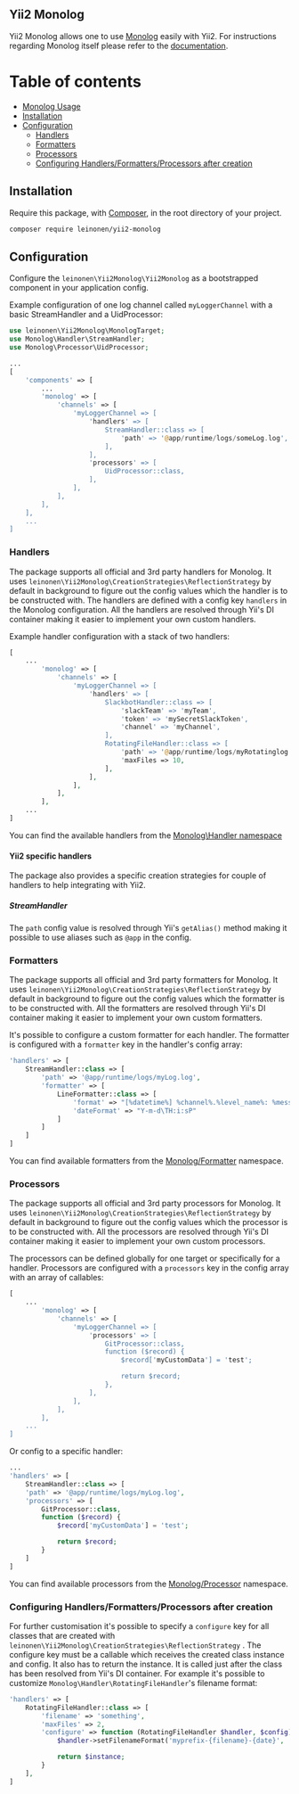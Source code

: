 ## Yii2 Monolog

Yii2 Monolog allows one to use [Monolog](https://github.com/Seldaek/monolog) easily with Yii2. For instructions regarding Monolog itself please refer to the [documentation](https://github.com/Seldaek/monolog/blob/master/doc/01-usage.md).

Table of contents
=================
* [Monolog Usage](https://github.com/Seldaek/monolog/blob/master/doc/01-usage.md)
* [Installation](#installation)
* [Configuration](#configuration)
    * [Handlers](#handlers)
    * [Formatters](#formatters)
    * [Processors](#processors)
    * [Configuring Handlers/Formatters/Processors after creation](#configuring-handlersformattersprocessors-after-creation)

## Installation
Require this package, with [Composer](https://getcomposer.org/), in the root directory of your project.

```bash
composer require leinonen/yii2-monolog
```

## Configuration
Configure the `leinonen\Yii2Monolog\Yii2Monolog` as a bootstrapped component in your application config.

Example configuration of one log channel called `myLoggerChannel` with a basic StreamHandler and a UidProcessor:
```php
use leinonen\Yii2Monolog\MonologTarget;
use Monolog\Handler\StreamHandler;
use Monolog\Processor\UidProcessor;

...
[
    'components' => [
        ...
        'monolog' => [
            'channels' => [
                'myLoggerChannel => [
                    'handlers' => [
                        StreamHandler::class => [
                            'path' => '@app/runtime/logs/someLog.log',
                        ],
                    ],
                    'processors' => [
                        UidProcessor::class,
                    ],
                ],
            ],
        ],
    ],
    ...
]
```

### Handlers
The package supports all official and 3rd party handlers for Monolog. It uses `leinonen\Yii2Monolog\CreationStrategies\ReflectionStrategy` by default in background to figure out the config values which the handler is to be constructed with. The handlers are defined with a config key `handlers` in the Monolog configuration. All the handlers are resolved through Yii's DI container making it easier to implement your own custom handlers.

Example handler configuration with a stack of two handlers:

```php
[
    ...
        'monolog' => [
            'channels' => [
                'myLoggerChannel => [
                    'handlers' => [
                        SlackbotHandler::class => [
                            'slackTeam' => 'myTeam',
                            'token' => 'mySecretSlackToken',
                            'channel' => 'myChannel',
                        ],
                        RotatingFileHandler::class => [
                            'path' => '@app/runtime/logs/myRotatinglog.log',
                            'maxFiles => 10,
                        ],
                    ],
                ],
            ],
        ],
    ...
]
```

You can find the available handlers from the [Monolog\Handler namespace](https://github.com/Seldaek/monolog/tree/master/src/Monolog/Handler)

#### Yii2 specific handlers
The package also provides a specific creation strategies for couple of handlers to help integrating with Yii2.

##### StreamHandler
The `path` config value is resolved through Yii's `getAlias()` method making it possible to use aliases such as `@app` in the config.

### Formatters
The package supports all official and 3rd party formatters for Monolog. It uses `leinonen\Yii2Monolog\CreationStrategies\ReflectionStrategy` by default in background to figure out the config values which the formatter is to be constructed with. All the formatters are resolved through Yii's DI container making it easier to implement your own custom formatters.

It's possible to configure a custom formatter for each handler. The formatter is configured with a `formatter` key in the handler's config array:

```php
'handlers' => [
    StreamHandler::class => [
        'path' => '@app/runtime/logs/myLog.log',
        'formatter' => [
            LineFormatter::class => [
                'format' => "[%datetime%] %channel%.%level_name%: %message% %context% %extra%\n",
                'dateFormat' => "Y-m-d\TH:i:sP"
            ]
        ]
    ]
]
```

You can find available formatters from the [Monolog/Formatter](https://github.com/Seldaek/monolog/blob/master/src/Monolog/Formatter) namespace.

### Processors
The package supports all official and 3rd party processors for Monolog. It uses `leinonen\Yii2Monolog\CreationStrategies\ReflectionStrategy` by default in background to figure out the config values which the processor is to be constructed with. All the processors are resolved through Yii's DI container making it easier to implement your own custom processors.

The processors can be defined globally for one target or specifically for a handler. Processors are configured with a `processors` key in the config array with an array of callables:

```php
[
    ...
        'monolog' => [
            'channels' => [
                'myLoggerChannel => [
                    'processors' => [
                        GitProcessor::class,
                        function ($record) {
                            $record['myCustomData'] = 'test';

                            return $record;
                        },
                    ],
                ],
            ],
        ],
    ...
]
```

Or config to a specific handler:

```php
...
'handlers' => [
    StreamHandler::class => [
    'path' => '@app/runtime/logs/myLog.log',
    'processors' => [
        GitProcessor::class,
        function ($record) {
            $record['myCustomData'] = 'test';

            return $record;
        }
    ]
]
```

You can find available processors from the [Monolog/Processor](https://github.com/Seldaek/monolog/blob/master/src/Monolog/Processor) namespace.

### Configuring Handlers/Formatters/Processors after creation
For further customisation it's possible to specify a `configure` key for all classes that are created with `leinonen\Yii2Monolog\CreationStrategies\ReflectionStrategy` . The configure key must be a callable which receives the created class instance and config. It also has to return the instance. It is called just after the class has been resolved from Yii's DI container.
For example it's possible to customize `Monolog\Handler\RotatingFileHandler`'s filename format:

```php
'handlers' => [
    RotatingFileHandler::class => [
        'filename' => 'something',
        'maxFiles' => 2,
        'configure' => function (RotatingFileHandler $handler, $config) {
            $handler->setFilenameFormat('myprefix-{filename}-{date}', 'Y-m-d');

            return $instance;
        }
    ],
]
```
